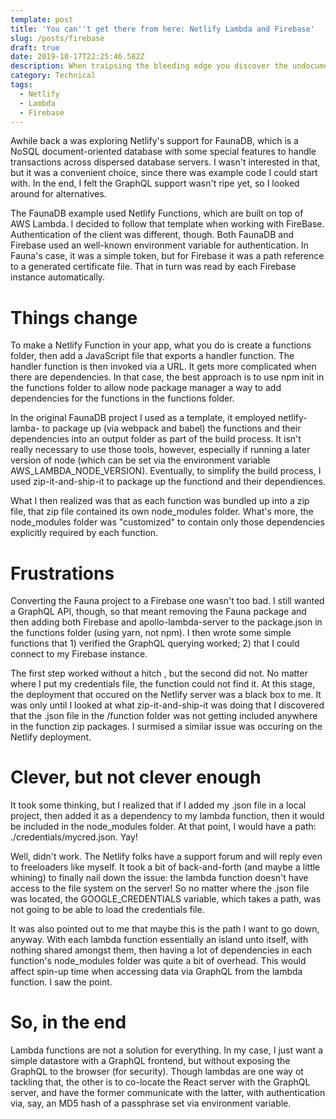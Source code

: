 ```yaml
---
template: post
title: 'You can''t get there from here: Netlify Lambda and Firebase'
slug: /posts/firebase
draft: true
date: 2019-10-17T22:25:46.582Z
description: When traipsing the bleeding edge you discover the undocumented things.
category: Technical
tags:
  - Netlify
  - Lambda
  - Firebase
---
```

Awhile back a was exploring Netlify's support for FaunaDB, which is a NoSQL document-oriented database with some special features to handle transactions across dispersed database servers. I wasn't interested in that, but it was a convenient choice, since there was example code I could start with.  In the end, I felt the GraphQL support wasn't ripe yet, so I looked around for alternatives.

The FaunaDB example used Netlify Functions, which are built on top of AWS Lambda. I decided to follow that template when working with FireBase. Authentication of the client was different, though. Both FaunaDB and Firebase used an well-known environment variable for authentication. In Fauna's case, it was a simple token, but for Firebase it was a path reference to a generated certificate file. That in turn was read by each Firebase instance automatically. 

# Things change

To make a Netlify Function in your app, what you do is create a functions folder, then add a JavaScript file that exports a handler function.  The handler function is then invoked via a URL.  It gets more complicated when there are dependencies. In that case, the best approach is to use npm init in the functions folder to allow node package manager a way to add dependencies for the functions in the functions folder.

In the original FaunaDB project I used as a template, it employed netlify-lamba-  to package up (via webpack and babel) the functions and their dependencies into an output folder as part of the build process. It isn't really necessary to use those tools, however, especially if running a later version of node (which can be set via the environment variable AWS_LAMBDA_NODE_VERSION).  Eventually, to simplify the build process, I used zip-it-and-ship-it to package up the functiond and their dependiences.  

What I then realized was that as each function was bundled up into a zip file, that zip file contained its own node_modules folder.  What's more, the node_modules folder was "customized" to contain only those dependencies explicitly required by each function.  

# Frustrations

Converting the Fauna project to a Firebase one wasn't too bad.  I still wanted a GraphQL API, though, so that meant removing the Fauna package and then adding both Firebase and apollo-lambda-server to the package.json in the functions folder (using yarn, not npm). I then wrote some simple functions that 1) verified the GraphQL querying worked; 2) that I could connect to my Firebase instance.

The first step worked without a hitch , but the second did not. No matter where I put my credentials file, the function could not find it.  At this stage, the deployment that occured on the Netlify server was a black box to me.  It was only until I looked at what zip-it-and-ship-it was doing  that I discovered that the .json file in the /function folder was not getting included anywhere in the function zip packages. I surmised a similar issue was occuring on the Netlify deployment.

# Clever, but not clever enough

It took some thinking, but I realized that if I added my .json file in a local project, then added it as a dependency to my lambda function, then it would be included in the node_modules folder.  At that point, I would have a path:  ./credentials/mycred.json.  Yay!

Well, didn't work. The Netlify folks have a support forum and will reply even to freeloaders like myself. It took a bit of back-and-forth (and maybe a little whining) to finally nail down the issue: the lambda function doesn't have access to the file system on the server! So no matter where the .json file was located, the GOOGLE_CREDENTIALS variable, which takes a path, was not going to be able to load the credentials file.

It was also pointed out to me that maybe this is the path I want to go down, anyway.  With each lambda function essentially an island unto itself, with nothing shared amongst them, then having a lot of dependencies in each function's node_modules folder was quite a bit of overhead. This would affect spin-up time when accessing data via GraphQL from the lambda function.  I saw the point.

# So, in the end

Lambda functions are not a solution for everything.  In my case, I just want a simple datastore with a GraphQL frontend, but without exposing the GraphQL to the browser (for security). Though lambdas are one way ot tackling that,  the other is to co-locate the  React server with the GraphQL server, and have the former communicate with the latter, with authentication via, say, an MD5 hash of a passphrase set via environment variable.
